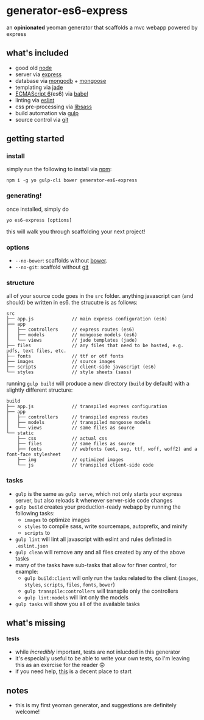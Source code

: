 # generator-es6-express
an **opinionated** yeoman generator that scaffolds a mvc webapp powered by express

## what's included
- good old [node](https://nodejs.org/en/)
- server via [express](http://expressjs.com/)
- database via [mongodb](https://www.mongodb.org/) + [mongoose](http://mongoosejs.com/)
- templating via [jade](http://jade-lang.com/)
- [ECMAScript 6](http://es6-features.org)(es6) via [babel](https://babeljs.io/)
- linting via [eslint](http://eslint.org/)
- css pre-processing via [libsass](https://github.com/sass/libsass)
- build automation via [gulp](http://gulpjs.com/)
- source control via [git](https://git-scm.com)

## getting started
### install
simply run the following to install via [npm](https://www.npmjs.com/):
```
npm i -g yo gulp-cli bower generator-es6-express
```

### generating!
once installed, simply do
```
yo es6-express [options]
```
this will walk you through scaffolding your next project!

### options
- `--no-bower`: scaffolds without [bower](http://bower.io/).
- `--no-git`: scaffold without [git](https://git-scm.com)

### structure
all of your source code goes in the `src` folder.
anything javascript can (and should) be written in es6.
the strucutre is as follows:
```
src
├── app.js              // main express configuration (es6)
├── app
│   ├── controllers     // express routes (es6)
│   ├── models          // mongoose models (es6)
│   └── views           // jade templates (jade)
├── files               // any files that need to be hosted, e.g. pdfs, text files, etc.
├── fonts               // ttf or otf fonts
├── images              // source images
├── scripts             // client-side javascript (es6)
└── styles              // style sheets (sass)
```
running `gulp build` will produce a new directory (`build` by default) with a slightly different structure:
```
build
├── app.js              // transpiled express configuration
├── app
│   ├── controllers     // transpiled express routes
│   ├── models          // transpiled mongoose models
│   └── views           // same files as source
└── static
    ├── css             // actual css
    ├── files           // same files as source
    ├── fonts           // webfonts (eot, svg, ttf, woff, woff2) and a font-face stylesheet
    ├── img             // optimized images
    └── js              // transpiled client-side code
```

### tasks
- `gulp` is the same as `gulp serve`, which not only starts your express server, but also reloads it whenever server-side code changes
- `gulp build` creates your production-ready webapp by running the following tasks:
  - `images` to optimize images
  - `styles` to compile sass, write sourcemaps, autoprefix, and minify
  - `scripts` to
- `gulp lint` will lint all javascript with eslint and rules definted in `.eslint.json`
- `gulp clean` will remove any and all files created by any of the above tasks
- many of the tasks have sub-tasks that allow for finer control, for example:
  - `gulp build:client` will only run the tasks related to the client (`images`, `styles`, `scripts`, `files`, `fonts`, `bower`)
  - `gulp transpile:controllers` will transpile only the controllers
  - `gulp lint:models` will lint only the models
- `gulp tasks` will show you all of the available tasks

## what's missing
#### **tests**
- while _incredibly_ important, tests are not inlucded in this generator
- it's especially useful to be able to write your own tests, so I'm leaving this as an exercise for the reader 🙃
- if you need help, [this](https://www.terlici.com/2015/09/21/node-express-controller-testing.html) is a decent place to start

## notes
- this is my first yeoman generator, and suggestions are definitely welcome!
